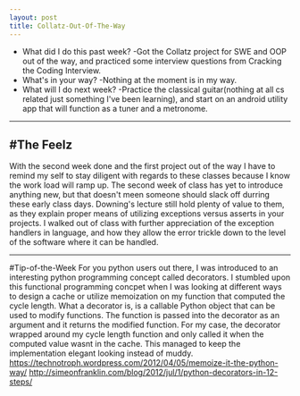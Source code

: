 ```yaml
---
layout: post
title: Collatz-Out-Of-The-Way
---
```


* What did I do this past week?
  -Got the Collatz project for SWE and OOP out of the way, and practiced some interview questions from Cracking the Coding Interview.
* What's in your way?
  -Nothing at the moment is in my way. 
* What will I do next week?
  -Practice the classical guitar(nothing at all cs related just something I've been learning), and start on an android utility app that will function as a tuner and a metronome.
  
---

#The Feelz
----------
With the second week done and the first project out of the way I have to remind my self to stay diligent with regards to these classes because I know the work load will ramp up. The second week of class has yet to introduce anything new, but that doesn't meen someone should slack off durring these early class days. Downing's lecture still hold plenty of value to them, as they explain proper means of utilizing exceptions versus asserts in your projects. I walked out of class with further appreciation of the exception handlers in language, and how they allow the error trickle down to the level of the software where it can be handled. 

---

#Tip-of-the-Week
For you python users out there, I was introduced to an interesting python programming concept called decorators. I stumbled upon this functional programming concpet when I was looking at different ways to design a cache or utilize memoization on my function that computed the cycle length. What a decorator is, is a callable Python object that can be used to modify functions. The function is passed into the decorator as an argument and it returns the modified function. For my case, the decorator wrapped around my cycle length function and only called it when the computed value wasnt in the cache. This managed to keep the implementation elegant looking instead of muddy. 
https://technotroph.wordpress.com/2012/04/05/memoize-it-the-python-way/
http://simeonfranklin.com/blog/2012/jul/1/python-decorators-in-12-steps/
